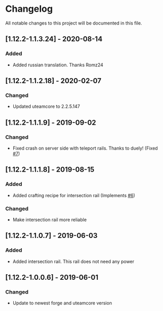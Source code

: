 # Changelog
All notable changes to this project will be documented in this file.

## [1.12.2-1.1.3.24] - 2020-08-14
### Added
 - Added russian translation. Thanks Romz24

## [1.12.2-1.1.2.18] - 2020-02-07
### Changed
 - Updated uteamcore to 2.2.5.147

## [1.12.2-1.1.1.9] - 2019-09-02
### Changed
 - Fixed crash on server side with teleport rails. Thanks to duely! (Fixed [#7](https://github.com/MC-U-Team/Useful-Railroads/issues/7))

## [1.12.2-1.1.1.8] - 2019-08-15
### Added
 - Added crafting recipe for intersection rail (Implements [#6](https://github.com/MC-U-Team/Useful-Railroads/issues/6))

### Changed
 - Make intersection rail more reliable

## [1.12.2-1.1.0.7] - 2019-06-03
### Added
 - Added intersection rail. This rail does not need any power

## [1.12.2-1.0.0.6] - 2019-06-01
### Changed
 - Update to newest forge and uteamcore version